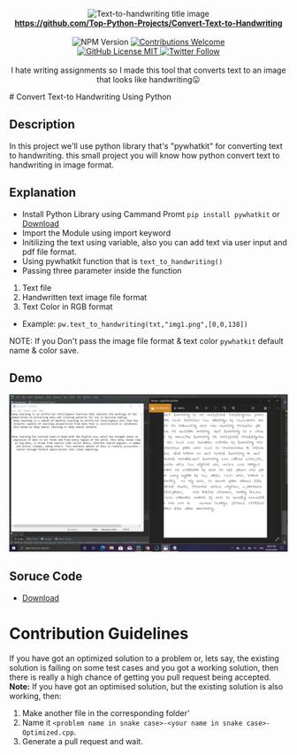 <p align="center">
<img alt="Text-to-handwriting title image" src="https://res.cloudinary.com/saurabhdaware/image/upload/w_400/v1586015094/saurabh2019/text-to-handwriting-title.png" /> 
<br/><b><a href="https://saurabhdaware.github.io/text-to-handwriting/">https://github.com/Top-Python-Projects/Convert-Text-to-Handwriting</a></b><br/><br/><img alt="NPM Version" src="https://img.shields.io/github/package-json/v/saurabhdaware/text-to-handwriting?style=for-the-badge&labelColor=black&logo=npm&color=darkred" /> <a href="#contributing"><img alt="Contributions Welcome" src="https://img.shields.io/badge/contributions-welcome-brightgreen?style=for-the-badge&labelColor=black&logo=github"></a> <br/><a href="https://github.com/saurabhdaware/text-to-handwriting/blob/master/LICENSE"> <img alt="GitHub License MIT" src="https://img.shields.io/github/license/saurabhdaware/text-to-handwriting?style=for-the-badge&labelColor=black&logo=github"> </a><a href="https://twitter.com/saurabhcodes"><img alt="Twitter Follow" src="https://img.shields.io/twitter/follow/saurabhcodes?style=for-the-badge&color=09f&labelColor=black&logo=twitter&label=@saurabhcodes"></a><br/><br/> I hate writing assignments so I made this tool that converts text to an image that looks like handwriting😛

</p>
# Convert Text-to Handwriting Using Python

## Description
In this project we'll use python library that's "pywhatkit"  for converting text to handwriting. this small project you will know how python convert text to handwriting in image format.

## Explanation
  - Install Python Library using Cammand Promt `pip install pywhatkit` or  [Download](https://pypi.org/project/pywhatkit/)
  - Import the Module using import keyword 
  - Initilizing the text using variable, also you can add text via user input and pdf file format.
  - Using pywhatkit function that is `text_to_handwriting()`
  - Passing three parameter inside the function
   1. Text file 
   2. Handwritten text image file format
   3. Text Color in RGB format
   
   -  Example: `pw.text_to_handwriting(txt,"img1.png",[0,0,138])`
   
   NOTE: If you Don't pass the image file format & text color  `pywhatkit` default name & color save.
   

## Demo
<img src="text_to_handwrting.png">

## Soruce Code
- [Download](https://drive.google.com/file/d/1cWIfTZ-t6TQ0CRCmrALZ-loa21YqEdJO/view?usp=sharing)


# Contribution Guidelines

If you have got an optimized solution to a problem or, lets say, the existing solution is failing on some test cases and you got a working solution, then there is really a high chance of getting you pull request being accepted. 
**Note:** If you have got an optimised solution, but the existing solution is also working, then:
1. Make another file in the corresponding folder'
2. Name it `<problem name in snake case>-<your name in snake case>-Optimized.cpp`.
3. Generate a pull request and wait.
